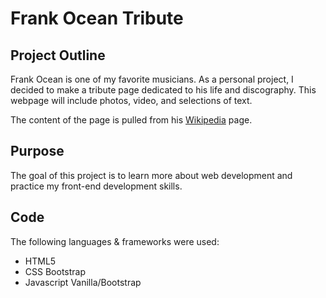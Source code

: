Frank Ocean Tribute
=====
## Project Outline

Frank Ocean is one of my favorite musicians. As a personal project, I decided to make a tribute page dedicated to his life and discography. This webpage will include photos, video, and selections of text.

The content of the page is pulled from his [Wikipedia](https://en.wikipedia.org/wiki/Frank_Ocean) page.

## Purpose

The goal of this project is to learn more about web development and practice my front-end development skills.

## Code

The following languages & frameworks were used:

* HTML5
* CSS Bootstrap
* Javascript Vanilla/Bootstrap
